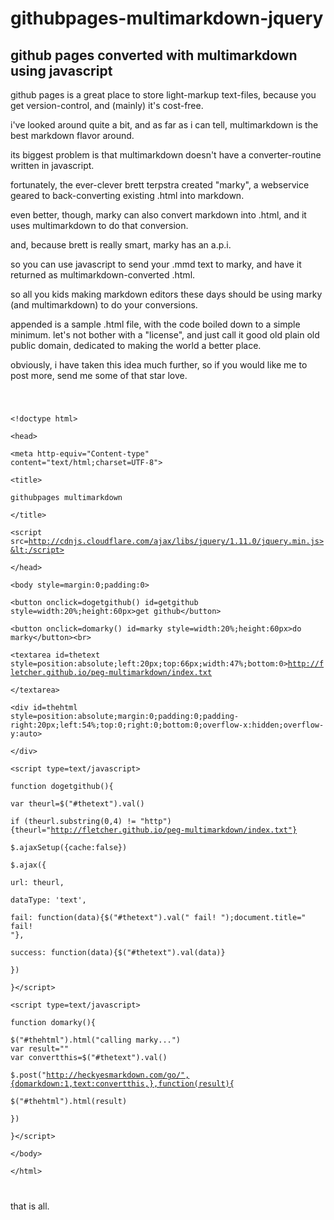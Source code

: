 # githubpages-multimarkdown-jquery

## github pages converted with multimarkdown using javascript

github pages is a great place to store light-markup text-files,
because you get version-control, and (mainly) it's cost-free.

i've looked around quite a bit, and as far as i can tell,
multimarkdown is the best markdown flavor  around.

its biggest problem is that multimarkdown doesn't have
a converter-routine written in javascript.

fortunately, the ever-clever brett terpstra created "marky",
a webservice geared to back-converting existing .html into markdown.

even better, though, marky can also convert markdown into .html,
and it uses multimarkdown to do that conversion.

and, because brett is really smart, marky has an a.p.i.

so you can use javascript to send your .mmd text to marky,
and have it returned as multimarkdown-converted .html.

so all you kids making markdown editors these days should be
using marky (and multimarkdown) to do your conversions.

appended is a sample .html file, with the code boiled down
to a simple minimum. let's not bother with a "license",
and just call it good old plain old public domain,
dedicated to making the world a better place.

obviously, i have taken this idea much further, so if you
would like me to post more, send me some of that star love.

<code>

&lt;!doctype html>  
&lt;head>  
&lt;meta http-equiv="Content-type" content="text/html;charset=UTF-8">  
&lt;title>  
githubpages multimarkdown  
&lt;/title>  
&lt;script src=http://cdnjs.cloudflare.com/ajax/libs/jquery/1.11.0/jquery.min.js>&lt;/script>  
&lt;/head>  
&lt;body style=margin:0;padding:0>  
&lt;button onclick=dogetgithub() id=getgithub style=width:20%;height:60px>get github&lt;/button>  
&lt;button onclick=domarky() id=marky style=width:20%;height:60px>do marky&lt;/button>&lt;br>  
&lt;textarea id=thetext style=position:absolute;left:20px;top:66px;width:47%;bottom:0>http://fletcher.github.io/peg-multimarkdown/index.txt  
&lt;/textarea>  
&lt;div id=thehtml style=position:absolute;margin:0;padding:0;padding-right:20px;left:54%;top:0;right:0;bottom:0;overflow-x:hidden;overflow-y:auto>  
&lt;/div>  
&lt;script type=text/javascript>  
function dogetgithub(){  
var theurl=$("#thetext").val()  
if (theurl.substring(0,4) !=  "http"){theurl="http://fletcher.github.io/peg-multimarkdown/index.txt"}  
$.ajaxSetup({cache:false})  
$.ajax({  
url: theurl,  
dataType: 'text',  
fail: function(data){$("#thetext").val(" fail! ");document.title=" fail! "},  
success: function(data){$("#thetext").val(data)}  
})  
}&lt;/script>  
&lt;script type=text/javascript>  
function domarky(){  
$("#thehtml").html("calling marky...")  
var result=""  
var convertthis=$("#thetext").val()  
$.post("http://heckyesmarkdown.com/go/",{domarkdown:1,text:convertthis,},function(result){  
$("#thehtml").html(result)  
})  
}&lt;/script>  
&lt;/body>  
&lt;/html>  

</code>

that is all.
